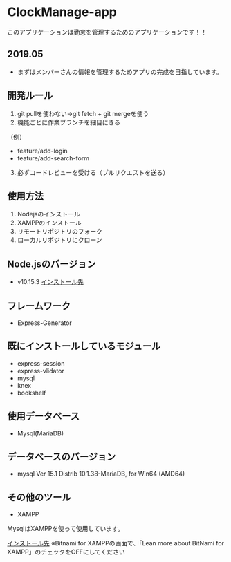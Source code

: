 # ClockManage-app
このアプリケーションは勤怠を管理するためのアプリケーションです！！ 

## 2019.05
- まずはメンバーさんの情報を管理するためアプリの完成を目指しています。

## 開発ルール
1. git pullを使わない→git fetch + git mergeを使う
2. 機能ごとに作業ブランチを細目にきる

（例）
- feature/add-login
- feature/add-search-form
3. 必ずコードレビューを受ける（プルリクエストを送る）

## 使用方法
1. Nodejsのインストール
2. XAMPPのインストール
3. リモートリポジトリのフォーク
4. ローカルリポジトリにクローン

## Node.jsのバージョン
- v10.15.3
[インストール先](http://nodejs.org/ja/)

## フレームワーク
- Express-Generator

## 既にインストールしているモジュール
- express-session
- express-vlidator
- mysql
- knex
- bookshelf

## 使用データベース
- Mysql(MariaDB)

## データベースのバージョン
- mysql  Ver 15.1 Distrib 10.1.38-MariaDB, for Win64 (AMD64)

## その他のツール
- XAMPP

MysqlはXAMPPを使って使用しています。

[インストール先](http://www.apachefriends.org/jp)
※Bitnami for XAMPPの画面で、「Lean more about BitNami for XAMPP」のチェックをOFFにしてください

